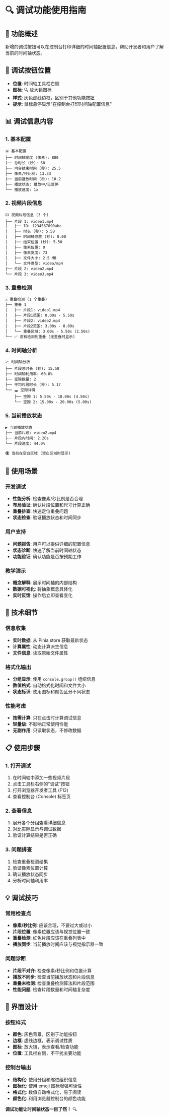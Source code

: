 # 🔍 调试功能使用指南

## 🎯 功能概述

新增的调试按钮可以在控制台打印详细的时间轴配置信息，帮助开发者和用户了解当前的时间轴状态。

## 📍 调试按钮位置

- **位置**: 时间轴工具栏右侧
- **图标**: 🔍 放大镜图标
- **样式**: 灰色虚线边框，区别于其他功能按钮
- **提示**: 鼠标悬停显示"在控制台打印时间轴配置信息"

## 📊 调试信息内容

### 1. 基本配置
```
📊 基本配置
├── 时间轴宽度 (像素): 800
├── 总时长 (秒): 60
├── 内容结束时间 (秒): 25.5
├── 像素/秒比例: 13.33
├── 当前播放时间 (秒): 10.2
├── 播放状态: 播放中/已暂停
└── 播放速度: 1x
```

### 2. 视频片段信息
```
🎞️ 视频片段信息 (3 个)
├── 片段 1: video1.mp4
│   ├── ID: 1234567890abc
│   ├── 时长 (秒): 5.50
│   ├── 时间轴位置 (秒): 0.00
│   ├── 结束位置 (秒): 5.50
│   ├── 像素位置: 0
│   ├── 像素宽度: 73
│   ├── 文件大小: 2.5 MB
│   └── 文件类型: video/mp4
├── 片段 2: video2.mp4
└── 片段 3: video3.mp4
```

### 3. 重叠检测
```
⚠️ 重叠检测 (1 个重叠)
├── 重叠 1
│   ├── 片段1: video1.mp4
│   ├── 片段1范围: 0.00s - 5.50s
│   ├── 片段2: video2.mp4
│   ├── 片段2范围: 3.00s - 8.00s
│   └── 重叠区域: 3.00s - 5.50s (2.50s)
└── ✅ 没有检测到重叠 (无重叠时显示)
```

### 4. 时间轴分析
```
📈 时间轴分析
├── 片段总时长 (秒): 15.50
├── 时间轴利用率: 60.8%
├── 空隙数量: 2
├── 平均片段时长 (秒): 5.17
└── 🕳️ 空隙详情
    ├── 空隙 1: 5.50s - 10.00s (4.50s)
    └── 空隙 2: 15.00s - 20.00s (5.00s)
```

### 5. 当前播放状态
```
▶️ 当前播放状态
├── 当前片段: video2.mp4
├── 片段内时间: 2.20s
└── 片段进度: 44.0%

🔇 当前在空白区域 (空白区域时显示)
```

## 🧪 使用场景

### 开发调试
- **性能分析**: 检查像素/秒比例是否合理
- **布局验证**: 确认片段位置和尺寸计算正确
- **重叠排查**: 快速定位重叠问题
- **状态检查**: 验证播放状态和时间同步

### 用户支持
- **问题报告**: 用户可以提供详细的配置信息
- **状态诊断**: 快速了解当前时间轴状态
- **功能验证**: 确认功能是否按预期工作

### 教学演示
- **概念解释**: 展示时间轴的内部结构
- **数据可视化**: 将抽象概念具体化
- **实时反馈**: 操作后立即查看变化

## 🔧 技术细节

### 信息收集
- **实时数据**: 从 Pinia store 获取最新状态
- **计算属性**: 动态计算派生信息
- **文件信息**: 读取原始文件属性

### 格式化输出
- **分组显示**: 使用 `console.group()` 组织信息
- **数值格式**: 自动格式化时间和文件大小
- **状态标识**: 使用图标和颜色区分不同状态

### 性能考虑
- **按需计算**: 只在点击时计算调试信息
- **轻量级**: 不影响正常使用性能
- **无副作用**: 只读取状态，不修改数据

## 📋 使用步骤

### 1. 打开调试
1. 在时间轴中添加一些视频片段
2. 点击工具栏右侧的"调试"按钮
3. 打开浏览器开发者工具 (F12)
4. 查看控制台 (Console) 标签页

### 2. 查看信息
1. 展开各个分组查看详细信息
2. 对比实际显示与调试数据
3. 验证计算结果是否正确

### 3. 问题排查
1. 检查重叠检测结果
2. 验证像素位置计算
3. 确认播放状态同步
4. 分析时间轴利用率

## 💡 调试技巧

### 常用检查点
- **像素/秒比例**: 应该合理，不要过大或过小
- **片段位置**: 像素位置应该与视觉位置一致
- **重叠检测**: 红色片段应该在重叠列表中
- **播放同步**: 当前播放时间应该与视觉指示器一致

### 问题诊断
- **片段不对齐**: 检查像素/秒比例和位置计算
- **播放不同步**: 检查当前播放状态和片段信息
- **重叠未检测**: 检查重叠检测算法和片段范围
- **性能问题**: 检查片段数量和时间轴复杂度

## 🎨 界面设计

### 按钮样式
- **颜色**: 灰色背景，区别于功能按钮
- **边框**: 虚线边框，表示调试性质
- **图标**: 放大镜，表示查看/检查功能
- **位置**: 工具栏右侧，不干扰主要功能

### 控制台输出
- **结构化**: 使用分组和缩进组织信息
- **图标化**: 使用 emoji 图标增强可读性
- **格式化**: 数值自动格式化，易于阅读
- **颜色化**: 利用浏览器控制台的颜色功能

**调试功能让时间轴状态一目了然！** 🔍
